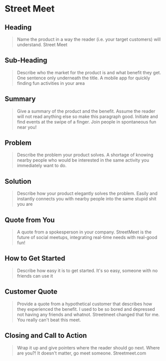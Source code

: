 # Street Meet #

<!--
> This material was originally posted [here](http://www.quora.com/What-is-Amazons-approach-to-product-development-and-product-management). It is reproduced here for posterities sake.

There is an approach called "working backwards" that is widely used at Amazon. They work backwards from the customer, rather than starting with an idea for a product and trying to bolt customers onto it. While working backwards can be applied to any specific product decision, using this approach is especially important when developing new products or features.

For new initiatives a product manager typically starts by writing an internal press release announcing the finished product. The target audience for the press release is the new/updated product's customers, which can be retail customers or internal users of a tool or technology. Internal press releases are centered around the customer problem, how current solutions (internal or external) fail, and how the new product will blow away existing solutions.

If the benefits listed don't sound very interesting or exciting to customers, then perhaps they're not (and shouldn't be built). Instead, the product manager should keep iterating on the press release until they've come up with benefits that actually sound like benefits. Iterating on a press release is a lot less expensive than iterating on the product itself (and quicker!).

If the press release is more than a page and a half, it is probably too long. Keep it simple. 3-4 sentences for most paragraphs. Cut out the fat. Don't make it into a spec. You can accompany the press release with a FAQ that answers all of the other business or execution questions so the press release can stay focused on what the customer gets. My rule of thumb is that if the press release is hard to write, then the product is probably going to suck. Keep working at it until the outline for each paragraph flows.

Oh, and I also like to write press-releases in what I call "Oprah-speak" for mainstream consumer products. Imagine you're sitting on Oprah's couch and have just explained the product to her, and then you listen as she explains it to her audience. That's "Oprah-speak", not "Geek-speak".

Once the project moves into development, the press release can be used as a touchstone; a guiding light. The product team can ask themselves, "Are we building what is in the press release?" If they find they're spending time building things that aren't in the press release (overbuilding), they need to ask themselves why. This keeps product development focused on achieving the customer benefits and not building extraneous stuff that takes longer to build, takes resources to maintain, and doesn't provide real customer benefit (at least not enough to warrant inclusion in the press release).
 -->

## Heading ##
  > Name the product in a way the reader (i.e. your target customers) will understand.
  Street Meet

## Sub-Heading ##
  > Describe who the market for the product is and what benefit they get. One sentence only underneath the title.
  A mobile app for quickly finding fun activities in your area

## Summary ##
  > Give a summary of the product and the benefit. Assume the reader will not read anything else so make this paragraph good.
  Initiate and find events at the swipe of a finger. Join people in spontaneous fun near you!

## Problem ##
  > Describe the problem your product solves.
  A shortage of knowing nearby people who would be interested in the same activity you immediately want to do.

## Solution ##
  > Describe how your product elegantly solves the problem.
  Easily and instantly connects you with nearby people into the same stupid shit you are

## Quote from You ##
  > A quote from a spokesperson in your company.
  StreetMeet is the future of social meetups, integrating real-time needs with real-good fun!

## How to Get Started ##
  > Describe how easy it is to get started.
  It's so easy, someone with no friends can use it

## Customer Quote ##
  > Provide a quote from a hypothetical customer that describes how they experienced the benefit.
  I used to be so bored and depressed not having any friends and whatnot. Streetmeet changed that for me. You really can't beat this meet.

## Closing and Call to Action ##
  > Wrap it up and give pointers where the reader should go next.
  Where are you?! It doesn't matter, go meet someone. Streetmeet.com
